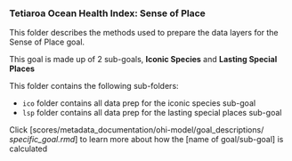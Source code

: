 ### Tetiaroa Ocean Health Index: Sense of Place

This folder describes the methods used to prepare the data layers for the Sense of Place goal.

This goal is made up of 2 sub-goals, **Iconic Species** and **Lasting Special Places**

This folder contains the following sub-folders:

- `ico` folder contains all data prep for the iconic species sub-goal
- `lsp` folder contains all data prep for the lasting special places sub-goal

Click [scores/metadata_documentation/ohi-model/goal_descriptions/ *specific_goal.rmd*] to learn more about how the [name of goal/sub-goal] is calculated








